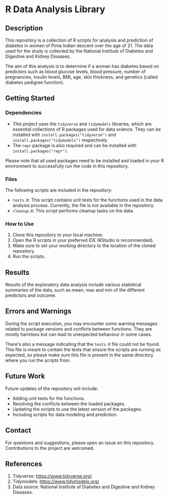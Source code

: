  # R Data Analysis Library

## Description
This repository is a collection of R scripts for analysis and prediction of diabetes in women of Pima Indian descent over the age of 21. The data used for the study is collected by the National Institute of Diabetes and Digestive and Kidney Diseases. 

The aim of this analysis is to determine if a woman has diabetes based on predictors such as blood glucose levels, blood pressure, number of pregnancies, insulin levels, BMI, age, skin thickness, and genetics (called diabetes pedigree function).

## Getting Started

### Dependencies

- This project uses the `tidyverse` and `tidymodels` libraries, which are essential collections of R packages used for data science. They can be installed with `install.packages("tidyverse")` and `install.packages("tidymodels")` respectively.
- The `repr` package is also required and can be installed with `install.packages("repr")`.

Please note that all used packages need to be installed and loaded in your R environment to successfully run the code in this repository.

### Files

The following scripts are included in the repository:

- `tests.R`: This script contains unit tests for the functions used in the data analysis process. Currently, the file is not available in the repository.
- `cleanup.R`: This script performs cleanup tasks on the data.

### How to Use

1. Clone this repository to your local machine.
2. Open the R scripts in your preferred IDE (RStudio is recommended).
3. Make sure to set your working directory to the location of the cloned repository.
4. Run the scripts. 

## Results

Results of the exploratory data analysis include various statistical summaries of the data, such as mean, max and min of the different predictors and outcome. 

## Errors and Warnings

During the script execution, you may encounter some warning messages related to package versions and conflicts between functions. They are mostly harmless but can lead to unexpected behaviour in some cases.

There's also a message indicating that the `tests.R` file could not be found. This file is meant to contain the tests that ensure the scripts are running as expected, so please make sure this file is present in the same directory where you run the scripts from.

## Future Work

Future updates of the repository will include:
- Adding unit tests for the functions.
- Resolving the conflicts between the loaded packages.
- Updating the scripts to use the latest version of the packages.
- Including scripts for data modeling and prediction.

## Contact

For questions and suggestions, please open an issue on this repository. Contributions to the project are welcomed.

## References

1. Tidyverse: https://www.tidyverse.org/
2. Tidymodels: https://www.tidymodels.org/
3. Data source: National Institute of Diabetes and Digestive and Kidney Diseases.
